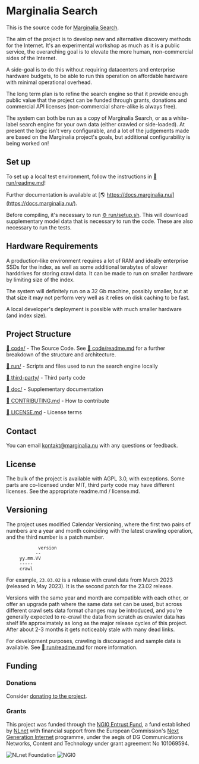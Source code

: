 # Marginalia Search

This is the source code for [Marginalia Search](https://search.marginalia.nu). 

The aim of the project is to develop new and alternative discovery methods for the Internet. 
It's an experimental workshop as much as it is a public service, the overarching goal is to
elevate the more human, non-commercial sides of the Internet.

A side-goal is to do this without requiring datacenters and enterprise hardware budgets, 
to be able to run this operation on affordable hardware with minimal operational overhead. 

The long term plan is to refine the search engine so that it provide enough public value 
that the project can be funded through grants, donations and commercial API licenses 
(non-commercial share-alike is always free).

The system can both be run as a copy of Marginalia Search, or as a white-label search engine
for your own data (either crawled or side-loaded).  At present the logic isn't very configurable, and a lot of the judgements
made are based on the Marginalia project's goals, but additional configurability is being
worked on!

## Set up

To set up a local test environment, follow the instructions in [📄 run/readme.md](run/readme.md)!

Further documentation is available at [🌎&nbsp;https://docs.marginalia.nu/](https://docs.marginalia.nu/).

Before compiling, it's necessary to run [⚙️ run/setup.sh](run/setup.sh). 
This will download supplementary model data that is necessary to run the code. 
These are also necessary to run the tests. 


## Hardware Requirements

A production-like environment requires a lot of RAM and ideally enterprise SSDs for
the index, as well as some additional terabytes of slower harddrives for storing crawl
data. It can be made to run on smaller hardware by limiting size of the index.  

The system will definitely run on a 32 Gb machine, possibly smaller, but at that size it may not perform
very well as it relies on disk caching to be fast. 

A local developer's deployment is possible with much smaller hardware (and index size). 

## Project Structure

[📁 code/](code/) - The Source Code. See [📄 code/readme.md](code/readme.md) for a further breakdown of the structure and architecture.

[📁 run/](run/) - Scripts and files used to run the search engine locally

[📁 third-party/](third-party/) - Third party code

[📁 doc/](doc/) - Supplementary documentation

[📄 CONTRIBUTING.md](CONTRIBUTING.md) - How to contribute

[📄 LICENSE.md](LICENSE.md) - License terms

## Contact

You can email <kontakt@marginalia.nu> with any questions or feedback.

## License

The bulk of the project is available with AGPL 3.0, with exceptions. Some parts are co-licensed under MIT, 
third party code may have different licenses. See the appropriate readme.md / license.md.

## Versioning

The project uses modified Calendar Versioning, where the first two pairs of numbers are a year and month coinciding 
with the latest crawling operation, and the third number is a patch number.

```
            version
           --
     yy.mm.VV
     -----
     crawl
```

For example, `23.03.02` is a release with crawl data from March 2023 (released in May 2023).
It is the second patch for the 23.02 release.

Versions with the same year and month are compatible with each other, or offer an upgrade path where the same 
data set can be used, but across different crawl sets data format changes may be introduced, and you're generally
expected to re-crawl the data from scratch as crawler data has shelf life approximately as long as the major release
cycles of this project. After about 2-3 months it gets noticeably stale with many dead links.

For development purposes, crawling is discouraged and sample data is available. See [📄&nbsp;run/readme.md](run/readme.md)
for more information. 

## Funding

### Donations

Consider [donating to the project](https://www.marginalia.nu/marginalia-search/supporting/).

### Grants

This project was funded through the [NGI0 Entrust Fund](https://nlnet.nl/entrust), a fund established by [NLnet](https://nlnet.nl) with financial support from the European Commission's [Next Generation Internet](https://ngi.eu/) programme, under the aegis of DG Communications Networks, Content and Technology under grant agreement No 101069594.

![NLnet Foundation](nlnet.png)
![NGI0](NGI0Entrust_tag.svg)